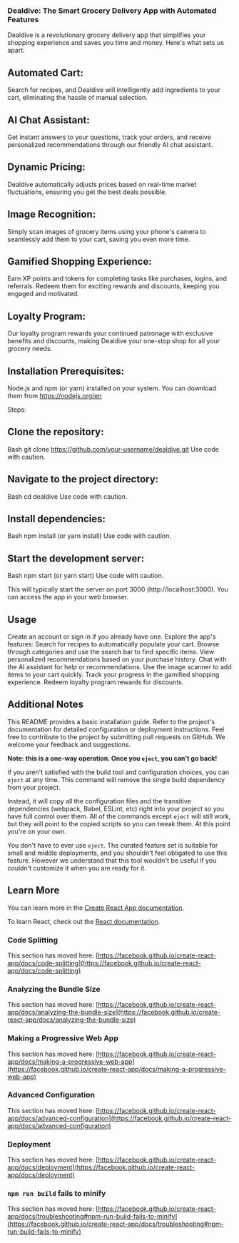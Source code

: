 ### Dealdive: The Smart Grocery Delivery App with Automated Features

Dealdive is a revolutionary grocery delivery app that simplifies your shopping experience and saves you time and money. Here's what sets us apart:

## Automated Cart:

Search for recipes, and Dealdive will intelligently add ingredients to your cart, eliminating the hassle of manual selection.

## AI Chat Assistant: 

Get instant answers to your questions, track your orders, and receive personalized recommendations through our friendly AI chat assistant.

## Dynamic Pricing:

Dealdive automatically adjusts prices based on real-time market fluctuations, ensuring you get the best deals possible.

## Image Recognition:

Simply scan images of grocery items using your phone's camera to seamlessly add them to your cart, saving you even more time.

## Gamified Shopping Experience:

Earn XP points and tokens for completing tasks like purchases, logins, and referrals. Redeem them for exciting rewards and discounts, keeping you engaged and motivated.

## Loyalty Program:

Our loyalty program rewards your continued patronage with exclusive benefits and discounts, making Dealdive your one-stop shop for all your grocery needs.

## Installation Prerequisites:

Node.js and npm (or yarn) installed on your system. You can download them from https://nodejs.org/en

Steps:

## Clone the repository:

Bash
git clone https://github.com/your-username/dealdive.git
Use code with caution.

## Navigate to the project directory:

Bash
cd dealdive
Use code with caution.

## Install dependencies:

Bash
npm install (or yarn install)
Use code with caution.

## Start the development server:

Bash
npm start (or yarn start)
Use code with caution.

This will typically start the server on port 3000 (http://localhost:3000). You can access the app in your web browser.

## Usage

Create an account or sign in if you already have one.
Explore the app's features:
Search for recipes to automatically populate your cart.
Browse through categories and use the search bar to find specific items.
View personalized recommendations based on your purchase history.
Chat with the AI assistant for help or recommendations.
Use the image scanner to add items to your cart quickly.
Track your progress in the gamified shopping experience.
Redeem loyalty program rewards for discounts.

## Additional Notes

This README provides a basic installation guide. Refer to the project's documentation for detailed configuration or deployment instructions.
Feel free to contribute to the project by submitting pull requests on GitHub. We welcome your feedback and suggestions.

**Note: this is a one-way operation. Once you `eject`, you can't go back!**

If you aren't satisfied with the build tool and configuration choices, you can `eject` at any time. This command will remove the single build dependency from your project.

Instead, it will copy all the configuration files and the transitive dependencies (webpack, Babel, ESLint, etc) right into your project so you have full control over them. All of the commands except `eject` will still work, but they will point to the copied scripts so you can tweak them. At this point you're on your own.

You don't have to ever use `eject`. The curated feature set is suitable for small and middle deployments, and you shouldn't feel obligated to use this feature. However we understand that this tool wouldn't be useful if you couldn't customize it when you are ready for it.

## Learn More

You can learn more in the [Create React App documentation](https://facebook.github.io/create-react-app/docs/getting-started).

To learn React, check out the [React documentation](https://reactjs.org/).

### Code Splitting

This section has moved here: [https://facebook.github.io/create-react-app/docs/code-splitting](https://facebook.github.io/create-react-app/docs/code-splitting)

### Analyzing the Bundle Size

This section has moved here: [https://facebook.github.io/create-react-app/docs/analyzing-the-bundle-size](https://facebook.github.io/create-react-app/docs/analyzing-the-bundle-size)

### Making a Progressive Web App

This section has moved here: [https://facebook.github.io/create-react-app/docs/making-a-progressive-web-app](https://facebook.github.io/create-react-app/docs/making-a-progressive-web-app)

### Advanced Configuration

This section has moved here: [https://facebook.github.io/create-react-app/docs/advanced-configuration](https://facebook.github.io/create-react-app/docs/advanced-configuration)

### Deployment

This section has moved here: [https://facebook.github.io/create-react-app/docs/deployment](https://facebook.github.io/create-react-app/docs/deployment)

### `npm run build` fails to minify

This section has moved here: [https://facebook.github.io/create-react-app/docs/troubleshooting#npm-run-build-fails-to-minify](https://facebook.github.io/create-react-app/docs/troubleshooting#npm-run-build-fails-to-minify)
